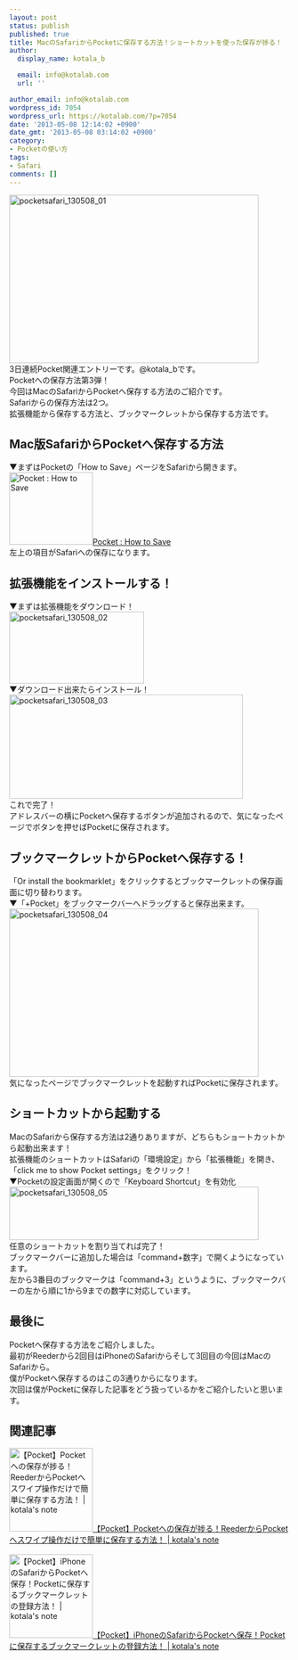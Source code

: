 ```yaml
---
layout: post
status: publish
published: true
title: MacのSafariからPocketに保存する方法！ショートカットを使った保存が捗る！
author:
  display_name: kotala_b

  email: info@kotalab.com
  url: ''

author_email: info@kotalab.com
wordpress_id: 7054
wordpress_url: https://kotalab.com/?p=7054
date: '2013-05-08 12:14:02 +0900'
date_gmt: '2013-05-08 03:14:02 +0900'
category:
- Pocketの使い方
tags:
- Safari
comments: []
---
```

<p><img src="https://kotalab.com/wp-content/uploads/pocketsafari_130508_01-448x302.jpg" alt="pocketsafari_130508_01" width="448" height="302" class="alignnone size-large wp-image-7055" /><br />
3日連続Pocket関連エントリーです。@kotala_bです。<br />
Pocketへの保存方法第3弾！<br />
今回はMacのSafariからPocketへ保存する方法のご紹介です。<br />
Safariからの保存方法は2つ。<br />
拡張機能から保存する方法と、ブックマークレットから保存する方法です。<br />
<!--more--></p>
<h2>Mac版SafariからPocketへ保存する方法</h2>
<p>▼まずはPocketの「How to Save」ページをSafariから開きます。<br />
<a href="http://getpocket.com/add" target="_blank"><img  class="alignleft" src="http://capture.heartrails.com/150x130?http://getpocket.com/add" alt="Pocket : How to Save" width="150" height="130" /></a><a href="http://getpocket.com/add" target="_blank">Pocket : How to Save</a><a href="http://b.hatena.ne.jp/entry/http://getpocket.com/add" target="_blank"><img border="0" src="http://b.hatena.ne.jp/entry/image/http://getpocket.com/add" alt="" /></a><br style="clear:both;" />左上の項目がSafariへの保存になります。</p>
<h2>拡張機能をインストールする！</h2>
<p>▼まずは拡張機能をダウンロード！<br />
<img src="https://kotalab.com/wp-content/uploads/pocketsafari_130508_02.jpg" alt="pocketsafari_130508_02" width="242" height="129" class="alignnone size-full wp-image-7057" /><br />
▼ダウンロード出来たらインストール！<br />
<img src="https://kotalab.com/wp-content/uploads/pocketsafari_130508_03.jpg" alt="pocketsafari_130508_03" width="420" height="187" class="alignnone size-full wp-image-7058" /><br />
これで完了！<br />
アドレスバーの横にPocketへ保存するボタンが追加されるので、気になったページでボタンを押せばPocketに保存されます。</p>
<h2>ブックマークレットからPocketへ保存する！</h2>
<p>「Or install the bookmarklet」をクリックするとブックマークレットの保存画面に切り替わります。<br />
▼「+Pocket」をブックマークバーへドラッグすると保存出来ます。<br />
<img src="https://kotalab.com/wp-content/uploads/pocketsafari_130508_04-448x302.jpg" alt="pocketsafari_130508_04" width="448" height="302" class="alignnone size-large wp-image-7056" /><br />
気になったページでブックマークレットを起動すればPocketに保存されます。</p>
<h2>ショートカットから起動する</h2>
<p>MacのSafariから保存する方法は2通りありますが、どちらもショートカットから起動出来ます！<br />
拡張機能のショートカットはSafariの「環境設定」から「拡張機能」を開き、「click me to show Pocket settings」をクリック！<br />
▼Pocketの設定画面が開くので「Keyboard Shortcut」を有効化<br />
<img src="https://kotalab.com/wp-content/uploads/pocketsafari_130508_05-448x96.jpg" alt="pocketsafari_130508_05" width="448" height="96" class="alignnone size-large wp-image-7065" /><br />
任意のショートカットを割り当てれば完了！<br />
ブックマークバーに追加した場合は「command+数字」で開くようになっています。<br />
左から3番目のブックマークは「command+3」というように、ブックマークバーの左から順に1から9までの数字に対応しています。</p>
<h2>最後に</h2>
<p>Pocketへ保存する方法をご紹介しました。<br />
最初がReederから2回目はiPhoneのSafariからそして3回目の今回はMacのSafariから。<br />
僕がPocketへ保存するのはこの3通りからになります。<br />
次回は僕がPocketに保存した記事をどう扱っているかをご紹介したいと思います。</p>
<h2 class="rele">関連記事</h2>
<p><a href="https://kotalab.com/pocket-reeder-swipe" target="_blank"><img  class="alignleft" src="https://kotalab.com/wp-content/uploads/pocket_130506.png" alt="【Pocket】Pocketへの保存が捗る！ReederからPocketへスワイプ操作だけで簡単に保存する方法！ | kotala's note" width="150" /></a><a href="https://kotalab.com/pocket-reeder-swipe" target="_blank">【Pocket】Pocketへの保存が捗る！ReederからPocketへスワイプ操作だけで簡単に保存する方法！ | kotala's note</a><br style="clear:both;" /><br />
<a href="https://kotalab.com/pocket-iphone-safari-bookmarklet" target="_blank"><img  class="alignleft" src="https://kotalab.com/wp-content/uploads/safaripocket_130507.jpg" alt="【Pocket】iPhoneのSafariからPocketへ保存！Pocketに保存するブックマークレットの登録方法！ | kotala's note" width="150" /></a><a href="https://kotalab.com/pocket-iphone-safari-bookmarklet" target="_blank">【Pocket】iPhoneのSafariからPocketへ保存！Pocketに保存するブックマークレットの登録方法！ | kotala's note</a><br style="clear:both;" /></p>
